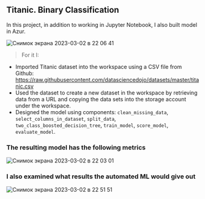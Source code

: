 ## Titanic. Binary Classification

In this project, in addition to working in Jupyter Notebook, I also built model in Azur.



![Снимок экрана 2023-03-02 в 22 06 41](https://user-images.githubusercontent.com/85711789/222557664-990881bd-3271-44ee-9fe6-5fe10f6b6c33.png)


> For it I:
* Imported Titanic dataset into the workspace using a CSV file from Github: https://raw.githubusercontent.com/datasciencedojo/datasets/master/titanic.csv
* Used the dataset to create a new dataset in the workspace by retrieving data from a URL 
and copying the data sets into the storage account under the workspace.
* Designed the model using components: `clean_missing_data`, `select_columns_in_dataset`, `split_data`, `two_class_boosted_decision_tree`,
`train_model`, `score_model`, `evaluate_model`.


### The resulting model has the following metrics 

![Снимок экрана 2023-03-02 в 22 03 01](https://user-images.githubusercontent.com/85711789/222561740-3d716868-a29a-4bf0-9939-7c3f74fddb6a.png)


### I also examined what results the  automated ML would give out 

![Снимок экрана 2023-03-02 в 22 51 51](https://user-images.githubusercontent.com/85711789/222566246-ead8c975-f259-4602-a041-7db7fe555d37.png)
